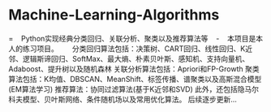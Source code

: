 # Machine-Learning-Algorithms
=
    Python实现经典分类回归、关联分析、聚类以及推荐算法等
    -
    本项目是本人的练习项目。
    
    分类回归算法包括：决策树、CART回归、线性回归、K近邻、逻辑斯谛回归、SoftMax、最大熵、朴素贝叶斯、感知机、支持向量机、Adaboost、提升树以及随机森林
    关联分析算法包括：Apriori和FP-Growth
    聚类算法包括：K均值、DBSCAN、MeanShift、标签传播、谱聚类以及高斯混合模型(EM算法学习)
    推荐算法：协同过滤算法(基于K近邻和SVD)
    此外，还包括隐马尔科夫模型、贝叶斯网络、条件随机场以及常用优化算法。
    后续逐步更新...
